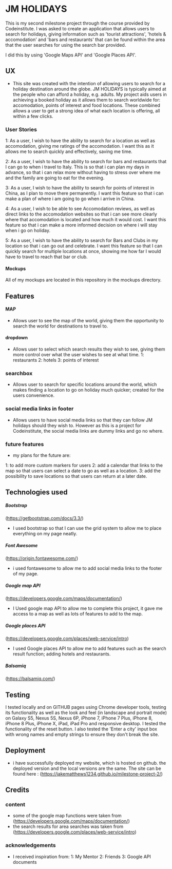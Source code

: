 # JM HOLIDAYS

This is my second milestone project through the course provided by Codeinstitute.
I was asked to create an application that allows users to search for holidays,
giving information such as 'tourist attractions', 'hotels & accomodation' and 
'bars and restaurants' that can be found within the area that the user searches for
using the search bar provided. 

I did this by using 'Google Maps API' and 'Google Places API'.

## UX

- This site was created with the intention of allowing users to search for a holiday 
destination around the globe. JM HOLIDAYS is typically aimed at the people who can 
afford a holiday, e.g. adults. My project aids users in achieving a booked holiday
as it allows them to search worldwide for: accomodation, points of interest and 
food locations. These combined allows a user to get a strong idea of what each
location is offering, all within a few clicks. 

### User Stories

1: As a user, I wish to have the ability to search for a location as well as 
accomodation, giving me ratings of the accomodation.
I want this as it allows me to search quickly and effectively, saving me time.

2: As a user, I wish to have the ability to search for bars and restaurants 
that I can go to when i travel to Italy. This is so that i can plan my days
in advance, so that i can relax more without having to stress over where
me and the family are going to eat for the evening. 

3: As a user, I wish to have the ability to search for points of interest in China, 
as I plan to move there permanently. I want this feature so that i can make a plan 
of where i am going to go when i arrive in China. 

4: As a user, I wish to be able to see Accomodation reviews, as well as direct links
to the accomodation websites so that i can see more clearly where that accomodation 
is located and how much it would cost. I want this feature so that i can make a more
informed decision on where i will stay when i go on holiday. 

5: As a user, I wish to have the ability to search for Bars and Clubs in my location
so that i can go out and celebrate. I want this feature so that I can quickly search
for multiple locations at once, showing me how far I would have to travel to reach
that bar or club. 

#### Mockups

All of my mockups are located in this repository in the mockups directory.

## Features

#### MAP

- Allows user to see the map of the world, giving them the opportunity to search
the world for destinations to travel to.

#### dropdown

- Allows user to select which search results they wish to see, giving them more
control over what the user wishes to see at what time. 
1: restaurants
2: hotels
3: points of interest

### searchbox

- Allows user to search for specific locations around the world, which makes finding
a location to go on holiday much quicker; created for the users convenience.

### social media links in footer

- Allows users to have social media links so that they can follow JM holidays
should they wish to. However as this is a project for Codeinstitute, the social
media links are dummy links and go no where. 

### future features

- my plans for the future are:

1: to add more custom markers for users
2: add a calendar that links to the map so that users can select a date to go as
well as a location.
3: add the possibility to save locations so that users can return at a later date.


## Technologies used

##### Bootstrap
(https://getbootstrap.com/docs/3.3/)
- I used bootstrap so that I can use the grid system to allow me to place everything
on my page neatly.

##### Font Awesome
(https://origin.fontawesome.com/)

- i used fontawesome to allow me to add social media links to the footer of my page.


##### Google map API
(https://developers.google.com/maps/documentation/)

- I Used google map API to allow me to complete this project, it gave me access to a
map as well as lots of features to add to the map.

##### Google places API
(https://developers.google.com/places/web-service/intro)

- I used Google places API to allow me to add features such as the search result
function; adding hotels and restaurants.

##### Balsamiq
(https://balsamiq.com/)

## Testing

I tested locally and on GITHUB pages using Chrome developer tools, testing its 
functionality as well as the look and feel (in landscape and portrait mode) on Galaxy 
S5, Nexus 5S, Nexus 6P, iPhone 7, iPhone 7 Plus, iPhone 8, iPhone 8 Plus, iPhone X,
iPad, iPad Pro and responsive desktop.
I tested the functionality of the reset button. I also tested the 'Enter a city' 
input box with wrong names and empty strings to ensure they don't break the site. 

## Deployment
- i have successfully deployed my website, which is hosted on github.
  the deployed version and the local versions are the same. 
 The site can be found here : (https://jakematthews1234.github.io/milestone-project-2/)

## Credits

### content

- some of the google map functions were taken from (https://developers.google.com/maps/documentation/)
- the search results for area searches was taken from (https://developers.google.com/places/web-service/intro)


### acknowledgements

- I received inspiration from:
1: My Mentor
2: Friends
3: Google API documents